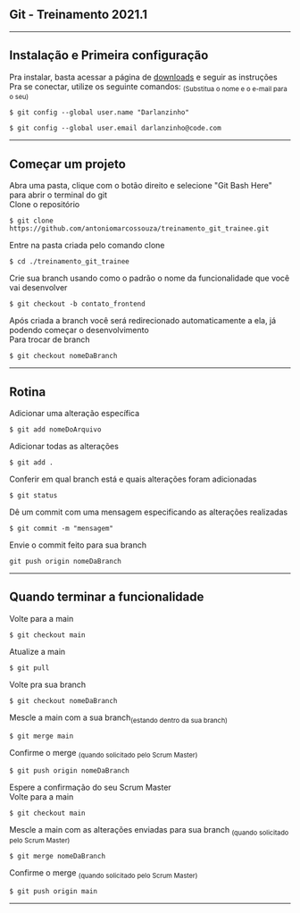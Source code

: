 ## **Git - Treinamento 2021.1**
* * *

## Instalação e Primeira configuração

Pra instalar, basta acessar a página de [downloads](https://git-scm.com/downloads) e seguir as instruções\
Pra se conectar, utilize os seguinte comandos: <sub>(Substitua o nome e o e-mail para o seu)<sub/>
```
$ git config --global user.name "Darlanzinho"
```
```
$ git config --global user.email darlanzinho@code.com
```
* * *

## Começar um projeto

Abra uma pasta, clique com o botão direito e selecione "Git Bash Here" para abrir o terminal do git\
Clone o repositório
```
$ git clone https://github.com/antoniomarcossouza/treinamento_git_trainee.git
```
Entre na pasta criada pelo comando clone
```
$ cd ./treinamento_git_trainee
```
Crie sua branch usando como o padrão o nome da funcionalidade que você vai desenvolver
```
$ git checkout -b contato_frontend
```
Após criada a branch você será redirecionado automaticamente a ela, já podendo começar o desenvolvimento\
Para trocar de branch
```
$ git checkout nomeDaBranch
```
* * *

## Rotina

Adicionar uma alteração específica
```
$ git add nomeDoArquivo
```
Adicionar todas as alterações
```
$ git add .
```
Conferir em qual branch está e quais alterações foram adicionadas
```
$ git status
```
Dê um commit com uma mensagem especificando as alterações realizadas
```
$ git commit -m "mensagem"
```
Envie o commit feito para sua branch
```
git push origin nomeDaBranch
```
* * *

## Quando terminar a funcionalidade

Volte para a main
```
$ git checkout main
```
Atualize a main
```
$ git pull
```
Volte pra sua branch
```
$ git checkout nomeDaBranch
```
Mescle a main com a sua branch<sub>(estando dentro da sua branch)<sub/>
```
$ git merge main
```
Confirme o merge <sub>(quando solicitado pelo Scrum Master)<sub/>
```
$ git push origin nomeDaBranch
```
Espere a confirmação do seu Scrum Master\
Volte para a main
```
$ git checkout main
```
Mescle a main com as alterações enviadas para sua branch <sub>(quando solicitado pelo Scrum Master)<sub/> 
```
$ git merge nomeDaBranch
```
Confirme o merge <sub>(quando solicitado pelo Scrum Master)<sub/>
```
$ git push origin main
```
* * *